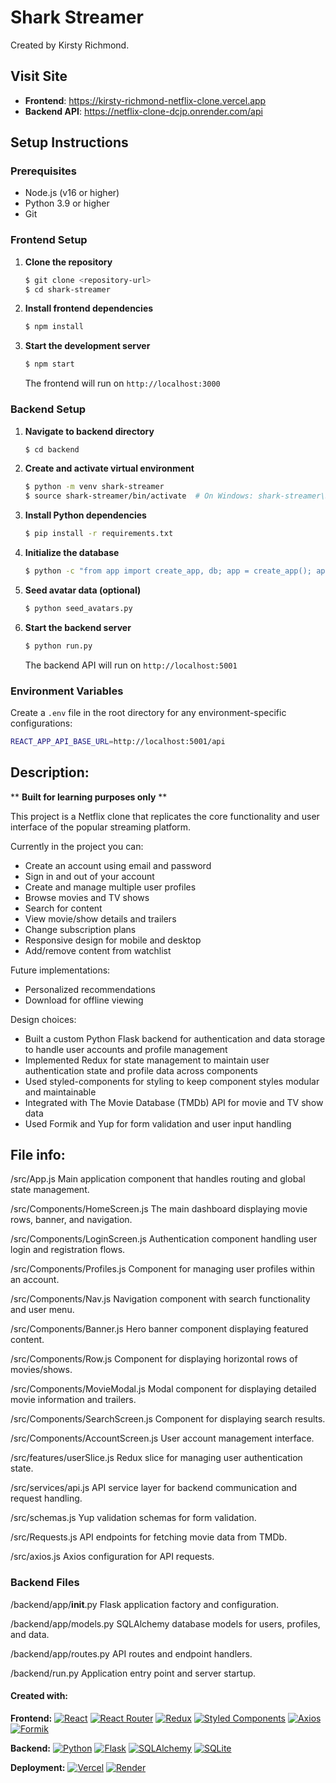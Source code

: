 # Shark Streamer

Created by Kirsty Richmond.

## Visit Site
- **Frontend**: https://kirsty-richmond-netflix-clone.vercel.app
- **Backend API**: https://netflix-clone-dcjp.onrender.com/api

## Setup Instructions

### Prerequisites
- Node.js (v16 or higher)
- Python 3.9 or higher
- Git

### Frontend Setup

1. **Clone the repository**
   ```bash
   $ git clone <repository-url>
   $ cd shark-streamer
   ```

2. **Install frontend dependencies**
   ```bash
   $ npm install
   ```

3. **Start the development server**
   ```bash
   $ npm start
   ```
   The frontend will run on `http://localhost:3000`

### Backend Setup

1. **Navigate to backend directory**
   ```bash
   $ cd backend
   ```

2. **Create and activate virtual environment**
   ```bash
   $ python -m venv shark-streamer
   $ source shark-streamer/bin/activate  # On Windows: shark-streamer\Scripts\activate
   ```

3. **Install Python dependencies**
   ```bash
   $ pip install -r requirements.txt
   ```

4. **Initialize the database**
   ```bash
   $ python -c "from app import create_app, db; app = create_app(); app.app_context().push(); db.create_all(); print('Database created!')"
   ```

5. **Seed avatar data (optional)**
   ```bash
   $ python seed_avatars.py
   ```

6. **Start the backend server**
   ```bash
   $ python run.py
   ```
   The backend API will run on `http://localhost:5001`

### Environment Variables

Create a `.env` file in the root directory for any environment-specific configurations:
```bash
REACT_APP_API_BASE_URL=http://localhost:5001/api
```


## Description:

** **Built for learning purposes only** **

This project is a Netflix clone that replicates the core functionality and user interface of the popular streaming platform.

Currently in the project you can:
- Create an account using email and password
- Sign in and out of your account
- Create and manage multiple user profiles
- Browse movies and TV shows
- Search for content
- View movie/show details and trailers
- Change subscription plans
- Responsive design for mobile and desktop
- Add/remove content from watchlist

Future implementations:
- Personalized recommendations
- Download for offline viewing

Design choices:
- Built a custom Python Flask backend for authentication and data storage to handle user accounts and profile management
- Implemented Redux for state management to maintain user authentication state and profile data across components
- Used styled-components for styling to keep component styles modular and maintainable
- Integrated with The Movie Database (TMDb) API for movie and TV show data
- Used Formik and Yup for form validation and user input handling

## File info:

/src/App.js
Main application component that handles routing and global state management.

/src/Components/HomeScreen.js
The main dashboard displaying movie rows, banner, and navigation.

/src/Components/LoginScreen.js
Authentication component handling user login and registration flows.

/src/Components/Profiles.js
Component for managing user profiles within an account.

/src/Components/Nav.js
Navigation component with search functionality and user menu.

/src/Components/Banner.js
Hero banner component displaying featured content.

/src/Components/Row.js
Component for displaying horizontal rows of movies/shows.

/src/Components/MovieModal.js
Modal component for displaying detailed movie information and trailers.

/src/Components/SearchScreen.js
Component for displaying search results.

/src/Components/AccountScreen.js
User account management interface.

/src/features/userSlice.js
Redux slice for managing user authentication state.

/src/services/api.js
API service layer for backend communication and request handling.

/src/schemas.js
Yup validation schemas for form validation.

/src/Requests.js
API endpoints for fetching movie data from TMDb.

/src/axios.js
Axios configuration for API requests.

### Backend Files

/backend/app/__init__.py
Flask application factory and configuration.

/backend/app/models.py
SQLAlchemy database models for users, profiles, and data.

/backend/app/routes.py
API routes and endpoint handlers.

/backend/run.py
Application entry point and server startup.

#### Created with:

**Frontend:**
[![React](https://img.shields.io/badge/React-%2320232a.svg?logo=react&logoColor=%2361DAFB)](#)
[![React Router](https://img.shields.io/badge/React_Router-CA4245?logo=react-router&logoColor=white)](#)
[![Redux](https://img.shields.io/badge/Redux-764ABC?logo=redux&logoColor=fff)](#)
[![Styled Components](https://img.shields.io/badge/styled--components-DB7093?logo=styled-components&logoColor=white)](#)
[![Axios](https://img.shields.io/badge/Axios-5A29E4?logo=axios&logoColor=fff)](#)
[![Formik](https://img.shields.io/badge/Formik-0052CC?logo=formik&logoColor=white)](#)

**Backend:**
[![Python](https://img.shields.io/badge/Python-3776AB?logo=python&logoColor=white)](#)
[![Flask](https://img.shields.io/badge/Flask-000000?logo=flask&logoColor=white)](#)
[![SQLAlchemy](https://img.shields.io/badge/SQLAlchemy-D71F00?logo=sqlalchemy&logoColor=white)](#)
[![SQLite](https://img.shields.io/badge/SQLite-003B57?logo=sqlite&logoColor=white)](#)

**Deployment:**
[![Vercel](https://img.shields.io/badge/Vercel-000000?logo=vercel&logoColor=white)](#)
[![Render](https://img.shields.io/badge/Render-46E3B7?logo=render&logoColor=white)](#)
